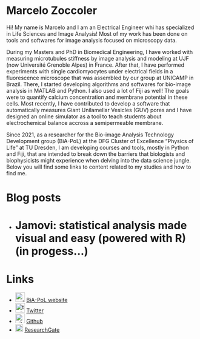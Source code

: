 # Marcelo Zoccoler

Hi! My name is Marcelo and I am an Electrical Engineer whi has specialized in Life Sciences and Image Analysis!
Most of my work has been done on tools and softwares for image analysis focused on microscopy data.

During my Masters and PhD in Biomedical Engineering, I have worked with measuring microtubules stiffness by image analysis and modeling at UJF (now Université Grenoble Alpes) in France. After that, I have performed experiments with single cardiomyocytes under electrical fields in a fluorescence microscope that was assembled by our group at UNICAMP in Brazil. There, I started developing algorithms and softwares for bio-image analysis in MATLAB and Python. I also used a lot of Fiji as well! The goals were to quantify calcium concentration and membrane potential in these cells. Most recently, I have contributed to develop a software that automatically measures Giant Unilamellar Vesicles (GUV) pores and I have designed an online simulator as a tool to teach students about electrochemical balance accross a semipermeable membrane.

Since 2021, as a researcher for the Bio-image Analysis Technology Development group (BiA-PoL) at the DFG Cluster of Excellence “Physics of Life” at TU Dresden, I am developing courses and tools, mostly in Python and Fiji, that are intended to break down the barriers that biologists and biophysicists might experience when delving into the data science jungle. Below you will find some links to content related to my studies and how to find me.

# Blog posts

  * # Jamovi: statistical analysis made visual and easy (powered with R) (in progess...)

# Links
  * <img src="https://pbs.twimg.com/media/DoG8b8CX0AANQo8.jpg" alt="pol" width="25"/> [BiA-PoL website](https://physics-of-life.tu-dresden.de/en/research/core-groups/bio-image-analysis)
  * <img src="https://upload.wikimedia.org/wikipedia/de/thumb/9/9f/Twitter_bird_logo_2012.svg/1200px-Twitter_bird_logo_2012.svg.png" alt="twitter" width="25"/> [Twitter](https://twitter.com/zoccolermarcelo)
  * <img src="https://pbs.twimg.com/profile_images/1414990564408262661/r6YemvF9_400x400.jpg" alt="github" width="25"/> [Github](https://github.com/zoccoler)
  * <img src="https://pbs.twimg.com/profile_images/1186252947417636866/SsIMiCEU_400x400.jpg" alt="rg" width="20"/>  [ResearchGate](https://www.researchgate.net/profile/Marcelo-Zoccoler)
